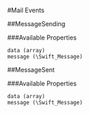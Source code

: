 #Mail Events

##MessageSending

###Available Properties

    data (array)
    message (\Swift_Message)

##MessageSent

###Available Properties

    data (array)
    message (\Swift_Message)
